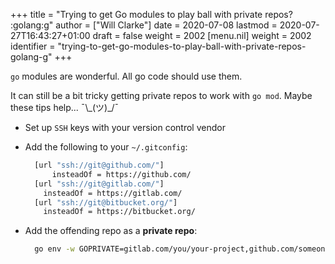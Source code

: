 +++
title = "Trying to get Go modules to play ball with private repos? :golang:g"
author = ["Will Clarke"]
date = 2020-07-08
lastmod = 2020-07-27T16:43:27+01:00
draft = false
weight = 2002
[menu.nil]
  weight = 2002
  identifier = "trying-to-get-go-modules-to-play-ball-with-private-repos-golang-g"
+++

`go` modules are wonderful. All go code should use them.

It can still be a bit tricky getting private repos to work with `go mod`. Maybe these tips help... ¯\\\_(ツ)\_/¯

- Set up `SSH` keys with your version control vendor
- Add the following to your `~/.gitconfig`:

  ```bash
    [url "ssh://git@github.com/"]
    	insteadOf = https://github.com/
    [url "ssh://git@gitlab.com/"]
      insteadOf = https://gitlab.com/
    [url "ssh://git@bitbucket.org/"]
      insteadOf = https://bitbucket.org/
  ```

- Add the offending repo as a **private repo**:

  ```bash
    go env -w GOPRIVATE=gitlab.com/you/your-project,github.com/someone/their-project
  ```
